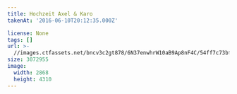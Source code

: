 ```yaml
---
title: Hochzeit Axel & Karo
takenAt: '2016-06-10T20:12:35.000Z'

license: None
tags: []
url: >-
  //images.ctfassets.net/bncv3c2gt878/6N37enwhrW10aB9Ap8nF4C/54ff7c73bf5d7a8a9b7ca07409474328/hochzeit-axel--karo_28144210506_o
size: 3072955
image:
  width: 2868
  height: 4310
---
```

